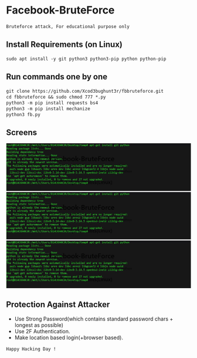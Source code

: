 # Facebook-BruteForce
```
Bruteforce attack, For educational purpose only
```

## Install Requirements (on Linux)
```
sudo apt install -y git python3 python3-pip python python-pip
```

## Run commands one by one
```
git clone https://github.com/Xcod3bughunt3r/fbbruteforce.git 
cd fbbruteforce && sudo chmod 777 *.py 
python3 -m pip install requests bs4 
python3 -m pip install mechanize 
python3 fb.py 
```

## Screens
![CAPTURE 1](./1.jpg)
![CAPTURE 2](./1.jpg)
![CAPTURE 3](./1.jpg)

## Protection Against Attacker
* Use Strong Password(which contains standard password chars + longest as possible)
* Use 2F Authentication.
* Make location based login(+browser based).

~~~
Happy Hacking Day !
~~~
